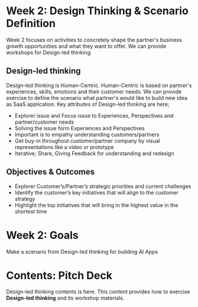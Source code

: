 # Week 2: Design Thinking & Scenario Definition
Week 2 focuses on activities to concretely shape the partner's business growth opportunities and what they want to offer. We can provide workshops for Design-led thinking.

## Design-led thinking
Design-led thinking is Human-Centric. Human-Centric is based on partner's experiences, skills, emotions and their customer needs. We can provide exercise to define the scenario what partner's would like to build new idea as SaaS application. Key attributes of Design-led thinking are here;
  - Explorer issue and Focus issue to Experiences, Perspectives and partner/customer needs
  - Solving the issue form Experiences and Perspectives
  - Important is to empathy understanding customers/partners
  - Get buy-in throughout customer/partner company by visual representations like a video or prototype
  - Iterative; Share, Giving Feedback for understanding and redesign
    
## Objectives & Outcomes
- Explorer Customer’s/Partner’s strategic priorities and current challenges
- Identify the customer’s key initiatives that will align to the customer strategy
- Highlight the top initiatives that will bring in the highest value in the shortest time

# Week 2: Goals
Make a scenario from Design-led thinking for building AI Apps

# Contents: Pitch Deck
Design-led thinking contents is here. This content provides how to exercise **Design-led thinking** and its workshop materials. 
